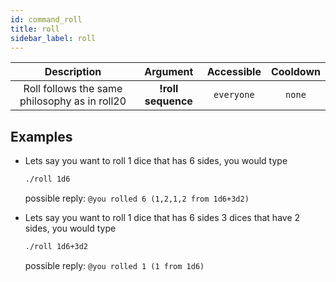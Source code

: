 ```yaml
---
id: command_roll
title: roll
sidebar_label: roll
---
```


|                  Description                  |      Argument      | Accessible | Cooldown |
| :-------------------------------------------: | :----------------: | :--------: | :------: |
| Roll follows the same philosophy as in roll20 | __!roll sequence__ | `everyone` |  `none`  |

## Examples

* Lets say you want to roll 1 dice that has 6 sides, you would type
    ```bash
    ./roll 1d6
    ```

    possible reply: `@you rolled 6 (1,2,1,2 from 1d6+3d2)`

* Lets say you want to roll 1 dice that has 6 sides 3 dices that have 2 sides, you would type
    ```bash
    ./roll 1d6+3d2
    ```

    possible reply: `@you rolled 1 (1 from 1d6)`
